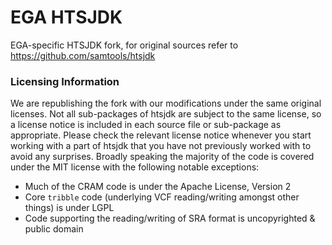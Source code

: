 # EGA HTSJDK

EGA-specific HTSJDK fork, for original sources refer to https://github.com/samtools/htsjdk


### Licensing Information

We are republishing the fork with our modifications under the same original licenses. Not all sub-packages of htsjdk are subject to the same license, 
so a license notice is included in each source file or sub-package as appropriate. Please check the relevant license notice whenever you start working 
with a part of htsjdk that you have not previously worked with to avoid any surprises. 
Broadly speaking the majority of the code is covered under the MIT license with the following notable exceptions:

* Much of the CRAM code is under the Apache License, Version 2
* Core `tribble` code (underlying VCF reading/writing amongst other things) is under LGPL
* Code supporting the reading/writing of SRA format is uncopyrighted & public domain
